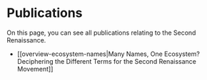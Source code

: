 # Publications

On this page, you can see all publications relating to the Second Renaissance.

- [[overview-ecosystem-names|Many Names, One Ecosystem? Deciphering the Different Terms for the Second Renaissance Movement]]
